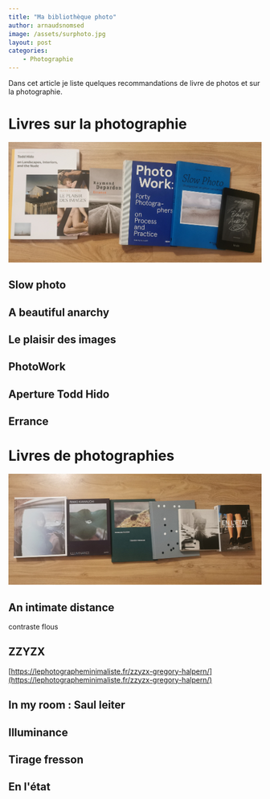 ```yaml
---
title: "Ma bibliothèque photo"
author: arnaudsnomsed
image: /assets/surphoto.jpg
layout: post
categories:
    - Photographie
---
```


Dans cet article je liste quelques recommandations de livre de photos
et sur la photographie.

# Livres sur la photographie

![](/assets/surphoto.jpg)

## Slow photo



## A beautiful anarchy

## Le plaisir des images

## PhotoWork

## Aperture Todd Hido 

## Errance 


# Livres de photographies

![](/assets/dephoto.jpg)


## An intimate distance

contraste flous

## ZZYZX

[https://lephotographeminimaliste.fr/zzyzx-gregory-halpern/](https://lephotographeminimaliste.fr/zzyzx-gregory-halpern/)

## In my room : Saul leiter

## Illuminance 

## Tirage fresson

## En l'état
